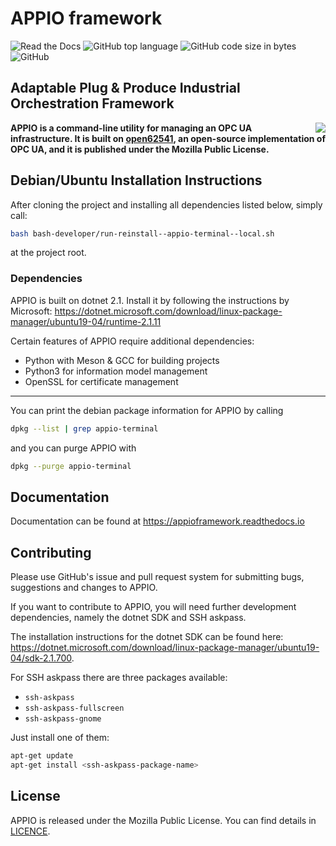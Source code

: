 # APPIO framework


![Read the Docs](https://img.shields.io/readthedocs/appioframework.svg)
![GitHub top language](https://img.shields.io/github/languages/top/appioframework/APPIOframework.svg)
![GitHub code size in bytes](https://img.shields.io/github/languages/code-size/appioframework/APPIOframework.svg)
![GitHub](https://img.shields.io/github/license/appioframework/APPIOframework.svg)


## Adaptable Plug & Produce Industrial Orchestration Framework

<a href="http://apppioframework.org" target="_blank">
<img style="float: right;" src="logo.png">
</a>

**APPIO is a command-line utility for managing an OPC UA infrastructure. It is built on [open62541](https://github.com/open62541/open62541/), an open-source implementation of OPC UA, and it is published under the Mozilla Public License.**

## Debian/Ubuntu Installation Instructions

After cloning the project and installing all dependencies listed below, simply call: 

```bash
bash bash-developer/run-reinstall--appio-terminal--local.sh
```

at the project root.

### Dependencies

APPIO is built on dotnet 2.1. Install it by following the instructions by Microsoft: https://dotnet.microsoft.com/download/linux-package-manager/ubuntu19-04/runtime-2.1.11 

Certain features of APPIO require additional dependencies:

- Python with Meson & GCC for building projects
- Python3 for information model management
- OpenSSL for certificate management

---

You can print the debian package information for APPIO by calling

```bash
dpkg --list | grep appio-terminal
```

and you can purge APPIO with

```bash
dpkg --purge appio-terminal
```

## Documentation

Documentation can be found at https://appioframework.readthedocs.io

## Contributing

Please use GitHub's issue and pull request system for submitting bugs, suggestions and changes to APPIO.

If you want to contribute to APPIO, you will need further development dependencies, namely the dotnet SDK and SSH askpass.

The installation instructions for the dotnet SDK can be found here: https://dotnet.microsoft.com/download/linux-package-manager/ubuntu19-04/sdk-2.1.700.

For SSH askpass there are three packages available:

- `ssh-askpass`
- `ssh-askpass-fullscreen`
- `ssh-askpass-gnome`

Just install one of them:  

```bash
apt-get update  
apt-get install <ssh-askpass-package-name>
```

## License

APPIO is released under the Mozilla Public License. You can find details in [LICENCE](LICENCE).
